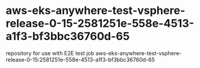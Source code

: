 # aws-eks-anywhere-test-vsphere-release-0-15-2581251e-558e-4513-a1f3-bf3bbc36760d-65
repository for use with E2E test job aws-eks-anywhere-test-vsphere-release-0-15:2581251e-558e-4513-a1f3-bf3bbc36760d-65
